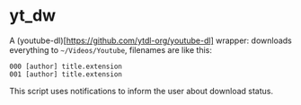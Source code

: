 # yt_dw
A (youtube-dl)[https://github.com/ytdl-org/youtube-dl]
wrapper: downloads everything to `~/Videos/Youtube`,
filenames are like this:
```
000 [author] title.extension
001 [author] title.extension
```
This script uses notifications to inform the user
about download status.
